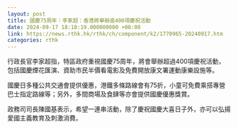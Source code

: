```yaml
---
layout: post
title: 國慶75周年｜李家超：香港將舉辦逾400項慶祝活動
date: 2024-09-17 18:18:19.000000000 +08:00
link: https://news.rthk.hk/rthk/ch/component/k2/1770965-20240917.htm
categories: rthk
---
```


行政長官李家超指，特區政府重視國慶75周年，將會舉辦超過400項慶祝活動，包括國慶煙花匯演、資助市民半價看電影及免費開放康文署運動康樂設施等。

國慶日多種公共交通會提供優惠，港鐵多條路線會有75折，小童可免費乘搭專營巴士指定路線等；另外，多間商場及食肆等亦會提供國慶優惠獎賞。

政務司司長陳國基表示，希望一連串活動，除了慶祝國慶大喜日子外，亦可以弘揚愛國主義教育及刺激消費。
